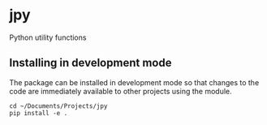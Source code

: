 jpy
===

Python utility functions


Installing in development mode
------------------------------

The package can be installed in development mode so that changes
to the code are immediately available to other projects using
the module.

    cd ~/Documents/Projects/jpy
    pip install -e .

